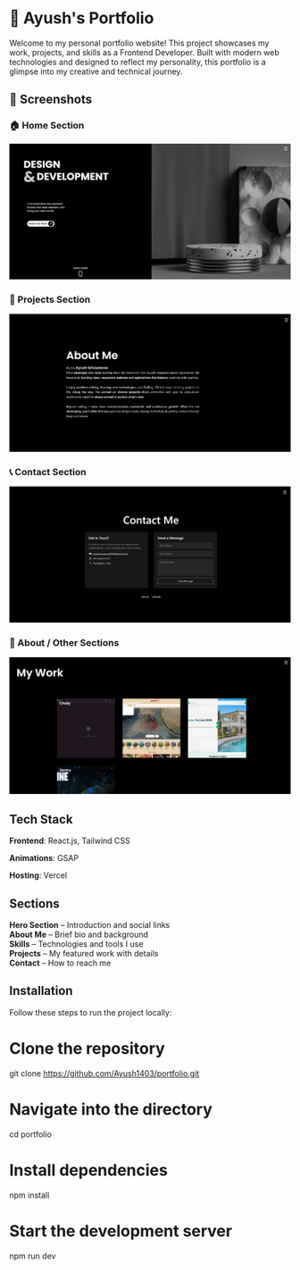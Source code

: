 
# 🌙 Ayush's Portfolio

Welcome to my personal portfolio website!
This project showcases my work, projects, and skills as a Frontend Developer. Built with modern web technologies and designed to reflect my personality, this portfolio is a glimpse into my creative and technical journey.
## 📸 Screenshots

### 🏠 Home Section  
![Home Section](./public/images/Screenshot%202025-10-19%20223139.png)

### 💼 Projects Section  
![Projects Section](./public/images/Screenshot%202025-10-19%20223207.png)

### 📞 Contact Section  
![Contact Section](./public/images/Screenshot%202025-10-19%20223242.png)

### 🧩 About / Other Sections  
![Other Section](./public/images/Screenshot%202025-10-19%20223219.png)

## Tech Stack

**Frontend**: React.js, Tailwind CSS

**Animations**: GSAP



**Hosting**: Vercel


## Sections

**Hero Section** – Introduction and social links  
**About Me** – Brief bio and background  
**Skills** – Technologies and tools I use  
**Projects** – My featured work with details  
**Contact** – How to reach me  
## Installation

Follow these steps to run the project locally:

# Clone the repository
git clone https://github.com/Ayush1403/portfolio.git

# Navigate into the directory
cd portfolio

# Install dependencies
npm install

# Start the development server
npm run dev

